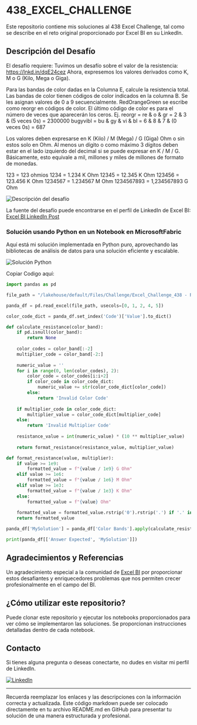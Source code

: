 # 438_EXCEL_CHALLENGE

Este repositorio contiene mis soluciones al 438 Excel Challenge, tal como se describe en el reto original proporcionado por Excel BI en su LinkedIn.

## Descripción del Desafío

El desafío requiere:
Tuvimos un desafío sobre el valor de la resistencia: <https://lnkd.in/dqE24cez>
Ahora, expresemos los valores derivados como K, M o G (Kilo, Mega o Giga).

Para las bandas de color dadas en la Columna E, calcule la resistencia total.
Las bandas de color tienen códigos de color indicados en la columna B. Se les asignan valores de 0 a 9 secuencialmente.
RedOrangeGreen se escribe como reorgr en códigos de color.
El último código de color es para el número de veces que aparecerán los ceros.
Ej. reorgr = re & o & gr = 2 & 3 & (5 veces 0s) = 2300000
bugyvibl = bu & gy & vi & bl = 6 & 8 & 7 & (0 veces 0s) = 687

Los valores deben expresarse en K (Kilo) / M (Mega) / G (Giga) Ohm o sin estos solo en Ohm. Al menos un dígito o como máximo 3 dígitos deben estar en el lado izquierdo del decimal si se puede expresar en K / M / G. Básicamente, esto equivale a mil, millones y miles de millones de formato de monedas.

123 = 123 ohmios
1234 = 1.234 K Ohm
12345 = 12.345 K Ohm
123456 = 123.456 K Ohm
1234567 = 1.234567 M Ohm
1234567893 = 1,234567893 G Ohm

![Descripción del desafío](https://github.com/CristobalSalcedoDataBI/BI_Challenges/blob/e416b88e6c68b4841eaf1b9a45a7867d2b63066f/EXCEL_BI/438_EXCEL_CHALLENGE/Files/ExcelBi.png)

La fuente del desafío puede encontrarse en el perfil de LinkedIn de Excel BI: [Excel BI LinkedIn Post](https://www.linkedin.com/posts/excelbi_excel-challenge-problem-activity-7186936560318111744-ys1D?utm_source=share&utm_medium=member_desktop)


### Solución usando Python en un Notebook en MicrosoftFabric

Aquí está mi solución implementada en Python puro, aprovechando las bibliotecas de análisis de datos para una solución eficiente y escalable.

![Solución Python](https://github.com/CristobalSalcedoDataBI/BI_Challenges/blob/b38d6cc9a12f8990ff1d9da8ce3973a52d6b3ce5/EXCEL_BI/438_EXCEL_CHALLENGE/Files/438_EXCEL_CHALLENGE_Python.png)

Copiar Codigo aquí:

```python
import pandas as pd

file_path = "/lakehouse/default/Files/Challenge/Excel_Challenge_438 - Resistor Value_v2.xlsx"

panda_df = pd.read_excel(file_path, usecols=[0, 1, 2, 4, 5])

color_code_dict = panda_df.set_index('Code')['Value'].to_dict()

def calculate_resistance(color_band):
    if pd.isnull(color_band):
        return None
    
    color_codes = color_band[:-2]
    multiplier_code = color_band[-2:]
    
    numeric_value = ''
    for i in range(0, len(color_codes), 2):
        color_code = color_codes[i:i+2]
        if color_code in color_code_dict:
            numeric_value += str(color_code_dict[color_code])
        else:
            return 'Invalid Color Code'
    
    if multiplier_code in color_code_dict:
        multiplier_value = color_code_dict[multiplier_code]
    else:
        return 'Invalid Multiplier Code'
    
    resistance_value = int(numeric_value) * (10 ** multiplier_value)
    
    return format_resistance(resistance_value, multiplier_value)

def format_resistance(value, multiplier):
    if value >= 1e9:
        formatted_value = f"{value / 1e9} G Ohm"
    elif value >= 1e6:
        formatted_value = f"{value / 1e6} M Ohm"
    elif value >= 1e3:
        formatted_value = f"{value / 1e3} K Ohm"
    else:
        formatted_value = f"{value} Ohm"
    
    formatted_value = formatted_value.rstrip('0').rstrip('.') if '.' in formatted_value else formatted_value
    return formatted_value

panda_df['MySolution'] = panda_df['Color Bands'].apply(calculate_resistance)

print(panda_df[['Answer Expected', 'MySolution']])


```

## Agradecimientos y Referencias

Un agradecimiento especial a la comunidad de [Excel BI](https://www.linkedin.com/in/excelbi/) por proporcionar estos desafiantes y enriquecedores problemas que nos permiten crecer profesionalmente en el campo del BI.

## ¿Cómo utilizar este repositorio?

Puede clonar este repositorio y ejecutar los notebooks proporcionados para ver cómo se implementaron las soluciones. Se proporcionan instrucciones detalladas dentro de cada notebook.

## Contacto

Si tienes alguna pregunta o deseas conectarte, no dudes en visitar mi perfil de LinkedIn.

[![LinkedIn](https://img.shields.io/badge/LinkedIn-Cristobal%20Salcedo-blue)](https://www.linkedin.com/in/cristobal-salcedo)

---

Recuerda reemplazar los enlaces y las descripciones con la información correcta y actualizada. Este código markdown puede ser colocado directamente en tu archivo README.md en GitHub para presentar tu solución de una manera estructurada y profesional.
